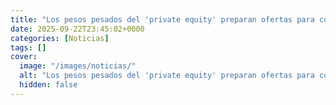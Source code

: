 ```yaml
---
title: "Los pesos pesados del 'private equity' preparan ofertas para comprar Ayesa"
date: 2025-09-22T23:45:02+0000
categories: [Noticias]
tags: []
cover:
  image: "/images/noticias/"
  alt: "Los pesos pesados del 'private equity' preparan ofertas para comprar Ayesa"
  hidden: false
---
```



